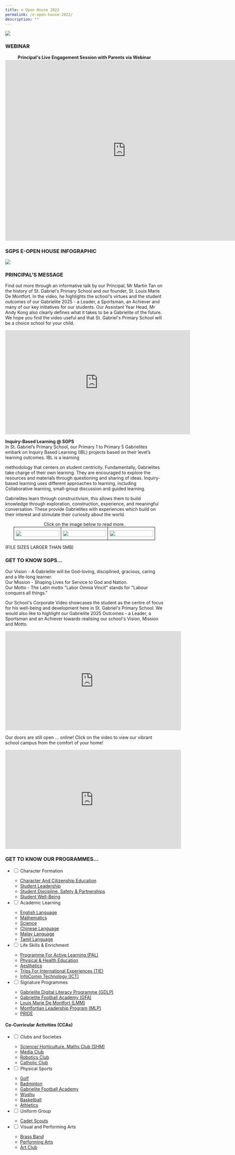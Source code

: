 ```yaml
---
title: e Open House 2022
permalink: /e-open-house-2022/
description: ""
---
```

![](/images/2022%20SGPS%20e-Open%20House%20Website%20Poster.png)


### WEBINAR

<center><strong>Principal's Live Engagement Session with Parents via Webinar</strong></center>
<center><iframe width="766" height="574" src="https://www.youtube.com/embed/pK5kssmqoLc" title="SGPS e-Open House Webinar 2022" frameborder="0" allow="accelerometer; autoplay; clipboard-write; encrypted-media; gyroscope; picture-in-picture" allowfullscreen></iframe></center>


### SGPS E-OPEN HOUSE INFOGRAPHIC

![](/images/2022%20SGPS%20e-Open%20House%20Infographic%20Bigger%20QR.png)


### PRINCIPAL'S MESSAGE

Find out more through an informative talk by our Principal, Mr Martin Tan on the history of St. Gabriel's Primary School and our founder, St. Louis Marie De Montfort. In the video, he highlights the school's virtues and the student outcomes of our Gabrielite 2025 - a Leader, a Sportsman, an Achiever and many of our key initiatives for our students. Our Assistant Year Head, Mr Andy Kong also clearly defines what it takes to be a Gabrielite of the future. We hope you find the video useful and that St. Gabriel's Primary School will be a choice school for your child.

<center><iframe width="589" height="331" src="https://www.youtube.com/embed/I8is3GpGtWs" title="Principal's Introduction" frameborder="0" allow="accelerometer; autoplay; clipboard-write; encrypted-media; gyroscope; picture-in-picture" allowfullscreen></iframe></center>

**Inquiry-Based Learning @ SGPS**   
In St. Gabriel’s Primary School, our Primary 1 to Primary 5 Gabrielites embark on Inquiry Based Learning (IBL) projects based on their level’s learning outcomes. IBL is a learning 

methodology that centers on student centricity. Fundamentally, Gabrielites take charge of their own learning. They are encouraged to explore the resources and materials through questioning and sharing of ideas. Inquiry-based learning uses different approaches to learning, including Collaborative learning, small-group discussion and guided learning.   

  

Gabrielites learn through constructivism, this allows them to build knowledge through exploration, construction, experience, and meaningful conversation. These provide Gabrielites with experiences which build on their interest and stimulate their curiosity about the world.

<center>Click on the image below to read more.</center>
<style type="text/css">
.tg  {border-collapse:collapse;border-spacing:0;margin:0px auto;}
.tg td{border-color:black;border-style:solid;border-width:1px;font-family:Arial, sans-serif;font-size:14px;
  overflow:hidden;padding:10px 5px;word-break:normal;}
.tg th{border-color:black;border-style:solid;border-width:1px;font-family:Arial, sans-serif;font-size:14px;
  font-weight:normal;overflow:hidden;padding:10px 5px;word-break:normal;}
.tg .tg-nrix{text-align:center;vertical-align:middle}
</style>
<table class="tg" style="undefined;table-layout: fixed; width: 450px">
<colgroup>
<col style="width: 150px">
<col style="width: 150px">
<col style="width: 150px">
</colgroup>
<tbody>
  <tr>
    <td class="tg-nrix"><a href = "linkhere" target = "_self"> 
          <img src="/images/eo221.jpg" 
     style="width:100%"></a></td>
    <td class="tg-nrix"><a href = "linkhere" target = "_self"> 
          <img src="/images/eo222.jpg" 
     style="width:100%"></a></td>
    <td class="tg-nrix"><a href = "linkhere" target = "_self"> 
          <img src="/images/eo223.jpeg" 
     style="width:100%"></a></td>
  </tr>
</tbody>
</table>

(FILE SIZES LARGER THAN 5MB)


### GET TO KNOW SGPS...
Our Vision - A Gabrielite will be God-loving, disciplined, gracious, caring and a life-long learner.  
Our Mission - Shaping Lives for Service to God and Nation.  
Our Motto - The Latin motto "Labor Omnia Vincit" stands for "Labour conquers all things."  
  
Our School's Corporate Video showcases the student as the centre of focus for his well-being and development here in St. Gabriel's Primary School. We would also like to highlight our Gabrielite 2025 Outcomes - a Leader, a Sportsman and an Achiever towards realising our school's Vision, Mission and Motto.

<center><iframe width="560" height="315" src="https://www.youtube.com/embed/Qp7yWFBum-s" title="School Corporate Video" frameborder="0" allow="accelerometer; autoplay; clipboard-write; encrypted-media; gyroscope; picture-in-picture" allowfullscreen></iframe></center>

Our doors are still open ... online! Click on the video to view our vibrant school campus from the comfort of your home!

<center><iframe width="560" height="315" src="https://www.youtube.com/embed/UAuxd8_oqw0" title="Virtual Tour" frameborder="0" allow="accelerometer; autoplay; clipboard-write; encrypted-media; gyroscope; picture-in-picture" allowfullscreen></iframe></center>

### GET TO KNOW OUR PROGRAMMES...

<ul class="jekyllcodex_accordion">
  <li>
    <input type="checkbox" id="accordion1">
    <label for="accordion1">Character Formation</label>
    <div>
      <ul>
				<li><a href="/character-formation/CCE/character-and-citizenship-education/" target="">Character And Citizenship Education</a></li>
				<li><a href="/character-formation/CCE/student-leadership/">Student Leadership</a></li>
				<li><a href="/character-formation/student-discipline-and-partnerships/">Student Discipline, Safety &amp; Partnerships</a></li>
				<li><a href="/character-formation/student-discipline-and-partnerships/">Student Well-Being</a></li>
			</ul>
    </div>
	</li> 
	<li>
    <input type="checkbox" id="accordion2">
    <label for="accordion2">Academic Learning</label>
    <div>
      <ul>
				<li><a href="/academic-learning/english-language/">English Language</a></li>
				<li><a href="/academic-learning/mathematics/">Mathematics</a></li>
				<li><a href="/academic-learning/science/">Science</a></li>
				<li><a href="/academic-learning/Mother-Tongue-Languages/chinese-language/">Chinese Language</a></li>
				<li><a href="/academic-learning/Mother-Tongue-Languages/malay-language/">Malay Language</a></li>
				<li><a href="/academic-learning/Mother-Tongue-Languages/tamil-language/">Tamil Language</a></li>
			</ul>
    </div>
  </li>
	<li>
    <input type="checkbox" id="accordion3">
    <label for="accordion3">Life Skills & Enrichment</label>
    <div>
      <ul>
				<li><a href="/life-skills-and-enrichment/pal/">Programme For Active Learning (PAL)</a></li>
				<li><a href="/life-skills-and-enrichment/Physical-and-Health-Education/physical-health-and-education/">Physical &amp; Health Education</a></li>
				<li><a href="/life-skills-and-enrichment/aesthetics/">Aesthetics</a></li>
				<li><a href="/life-skills-and-enrichment/tie/" target="">Trips For International Experiences (TIE)</a></li>
				<li><a href="/life-skills-and-enrichment/ict/">InfoComm Technology (ICT)</a></li>
			</ul>
    </div>
  </li>
	<li>
    <input type="checkbox" id="accordion4">
    <label for="accordion4">Signature Programmes</label>
    <div>
      <ul>
				<li><a href="/signature-programmes/gdlp/" target="_blank" rel="noopener">Gabrielite Digital Literacy Programme (GDLP)</a></li>
				<li><a href="/signature-programmes/gfa/" target="_blank" rel="noopener">Gabrielite Football Academy&nbsp;(GFA)</a></li>
				<li><a href="/signature-programmes/Louis-Marie-de-Montfort/lmm/">Louis Marie De Montfort (LMM)</a></li>
				<li><a href="/signature-programmes/mlp/" target="">Montfortian Leadership Program (MLP)</a></li>
				<li><a href="/signature-programmes/pride/">PRIDE</a></li>
			</ul>
    </div>
  </li>
</ul>

#### Co-Curricular Activities (CCAs)

<ul class="jekyllcodex_accordion">
  <li>
    <input type="checkbox" id="accordion5">
    <label for="accordion5">Clubs and Societies</label>
    <div>
      <ul>
				<li><a href="/life-skills-and-enrichment/Co-Curricular-Activities/science-horticulture-math-club/" target="">Science/ Horticulture. Maths Club (SHM)</a></li>
				<li><a href="/life-skills-and-enrichment/Co-Curricular-Activities/media-club/">Media Club</a></li>
				<li><a href="/life-skills-and-enrichment/Co-Curricular-Activities/robotics/">Robotics Club</a></li>
				<li><a href="/life-skills-and-enrichment/Co-Curricular-Activities/catholic-club/">Catholic Club</a></li>
			</ul>
		</div>
	</li>
	<li>
    <input type="checkbox" id="accordion6">
    <label for="accordion6">Physical Sports</label>
    <div>
			<ul>
				<li><a href="/life-skills-and-enrichment/Co-Curricular-Activities/golf/">Golf</a></li>
				<li><a href="/life-skills-and-enrichment/Co-Curricular-Activities/badminton/">Badminton</a></li>
				<li><a href="/life-skills-and-enrichment/Co-Curricular-Activities/grabrielite-football-academy/">Gabrielite Football Academy</a></li>
				<li><a href="/life-skills-and-enrichment/Co-Curricular-Activities/wushu/">Wushu</a></li>
				<li><a href="/life-skills-and-enrichment/Co-Curricular-Activities/basketball/">Basketball</a></li>
				<li><a href="/life-skills-and-enrichment/aesthetics/">Athletics</a></li>
			</ul>
		</div>
	</li>
	<li>
    <input type="checkbox" id="accordion7">
    <label for="accordion7">Uniform Group</label>
    <div>
			<ul>
				<li><a href="/life-skills-and-enrichment/Co-Curricular-Activities/scouts/">Cadet Scouts</a></li>
			</ul>
		</div>
	</li>
	<li>
		<input type="checkbox" id="accordion8">
    <label for="accordion8">Visual and Performing Arts</label>
    <div>
			<ul>
				<li><a href="/life-skills-and-enrichment/Co-Curricular-Activities/brass-band/">Brass Band</a></li>
				<li><a href="/life-skills-and-enrichment/Co-Curricular-Activities/performing-arts/">Performing Arts</a></li>
				<li><a href="/life-skills-and-enrichment/Co-Curricular-Activities/art-club/">Art Club</a></li>
			</ul>
		</div>
	</li>
</ul>